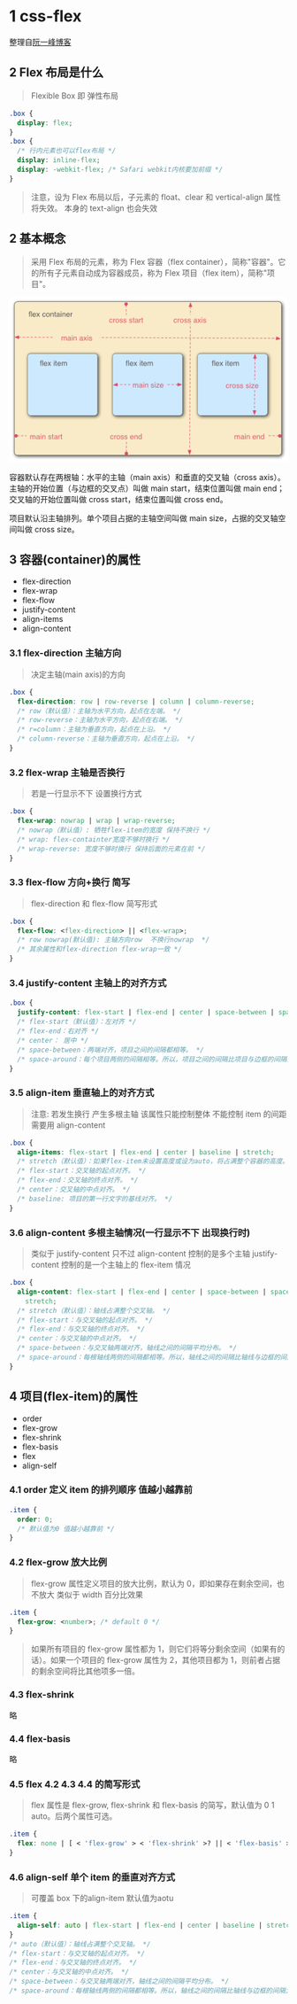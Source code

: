 # 1 css-flex

整理自<a href="https://www.ruanyifeng.com/blog/2015/07/flex-grammar.html">阮一峰博客</a>

## 2 Flex 布局是什么

> Flexible Box 即 弹性布局

```css
.box {
  display: flex;
}
.box {
  /* 行内元素也可以flex布局 */
  display: inline-flex;
  display: -webkit-flex; /* Safari webkit内核要加前缀 */
}
```

> 注意，设为 Flex 布局以后，子元素的 float、clear 和 vertical-align 属性将失效。 本身的 text-align 也会失效

## 2 基本概念

> 采用 Flex 布局的元素，称为 Flex 容器（flex container），简称"容器"。它的所有子元素自动成为容器成员，称为 Flex 项目（flex item），简称"项目"。

![pci](../assets/css-flex/1.png)

容器默认存在两根轴：水平的主轴（main axis）和垂直的交叉轴（cross axis）。主轴的开始位置（与边框的交叉点）叫做 main start，结束位置叫做 main end；交叉轴的开始位置叫做 cross start，结束位置叫做 cross end。

项目默认沿主轴排列。单个项目占据的主轴空间叫做 main size，占据的交叉轴空间叫做 cross size。

## 3 容器(container)的属性

- flex-direction
- flex-wrap
- flex-flow
- justify-content
- align-items
- align-content

### 3.1 flex-direction 主轴方向

> 决定主轴(main axis)的方向

```css
.box {
  flex-direction: row | row-reverse | column | column-reverse;
  /* row（默认值）：主轴为水平方向，起点在左端。 */
  /* row-reverse：主轴为水平方向，起点在右端。 */
  /* r=column：主轴为垂直方向，起点在上沿。 */
  /* column-reverse：主轴为垂直方向，起点在上沿。 */
}
```

### 3.2 flex-wrap 主轴是否换行

> 若是一行显示不下 设置换行方式

```css
.box {
  flex-wrap: nowrap | wrap | wrap-reverse;
  /* nowrap（默认值）: 牺牲flex-item的宽度 保持不换行 */
  /* wrap: flex-containter宽度不够时换行 */
  /* wrap-reverse: 宽度不够时换行 保持后面的元素在前 */
}
```

### 3.3 flex-flow 方向+换行 简写

> flex-direction 和 flex-flow 简写形式

```css
.box {
  flex-flow: <flex-direction> || <flex-wrap>;
  /* row nowrap(默认值): 主轴方向row  不换行nowrap  */
  /* 其余属性和flex-direction flex-wrap一致 */
}
```

### 3.4 justify-content 主轴上的对齐方式

```css
.box {
  justify-content: flex-start | flex-end | center | space-between | space-around;
  /* flex-start（默认值）：左对齐 */
  /* flex-end：右对齐 */
  /* center： 居中 */
  /* space-between：两端对齐，项目之间的间隔都相等。 */
  /* space-around：每个项目两侧的间隔相等。所以，项目之间的间隔比项目与边框的间隔大一倍。 */
}
```

### 3.5 align-item 垂直轴上的对齐方式

> 注意: 若发生换行 产生多根主轴 该属性只能控制整体 不能控制 item 的间距 需要用 align-content

```css
.box {
  align-items: flex-start | flex-end | center | baseline | stretch;
  /* stretch（默认值）：如果flex-item未设置高度或设为auto，将占满整个容器的高度。若flex-item设置高度 则该属性不生效 */
  /* flex-start：交叉轴的起点对齐。 */
  /* flex-end：交叉轴的终点对齐。 */
  /* center：交叉轴的中点对齐。 */
  /* baseline: 项目的第一行文字的基线对齐。 */
}
```

### 3.6 align-content 多根主轴情况(一行显示不下 出现换行时)

> 类似于 justify-content 只不过 align-content 控制的是多个主轴 justify-content 控制的是一个主轴上的 flex-item 情况

```css
.box {
  align-content: flex-start | flex-end | center | space-between | space-around |
    stretch;
  /* stretch（默认值）：轴线占满整个交叉轴。 */
  /* flex-start：与交叉轴的起点对齐。 */
  /* flex-end：与交叉轴的终点对齐。 */
  /* center：与交叉轴的中点对齐。 */
  /* space-between：与交叉轴两端对齐，轴线之间的间隔平均分布。 */
  /* space-around：每根轴线两侧的间隔都相等。所以，轴线之间的间隔比轴线与边框的间隔大一倍。 */
}
```

## 4 项目(flex-item)的属性

- order
- flex-grow
- flex-shrink
- flex-basis
- flex
- align-self

### 4.1 order 定义 item 的排列顺序 值越小越靠前

```css
.item {
  order: 0;
  /* 默认值为0 值越小越靠前 */
}
```

### 4.2 flex-grow 放大比例

> flex-grow 属性定义项目的放大比例，默认为 0，即如果存在剩余空间，也不放大 类似于 width 百分比效果

```css
.item {
  flex-grow: <number>; /* default 0 */
}
```

> 如果所有项目的 flex-grow 属性都为 1，则它们将等分剩余空间（如果有的话）。如果一个项目的 flex-grow 属性为 2，其他项目都为 1，则前者占据的剩余空间将比其他项多一倍。

### 4.3 flex-shrink

略

### 4.4 flex-basis

略

### 4.5 flex 4.2 4.3 4.4 的简写形式

> flex 属性是 flex-grow, flex-shrink 和 flex-basis 的简写，默认值为 0 1 auto。后两个属性可选。

```css
.item {
  flex: none | [ < 'flex-grow' > < 'flex-shrink' >? || < 'flex-basis' > ];
}
```

### 4.6 align-self 单个 item 的垂直对齐方式

> 可覆盖 box 下的align-item 默认值为aotu

```css
.item {
  align-self: auto | flex-start | flex-end | center | baseline | stretch;
}
/* auto（默认值）：轴线占满整个交叉轴。 */
/* flex-start：与交叉轴的起点对齐。 */
/* flex-end：与交叉轴的终点对齐。 */
/* center：与交叉轴的中点对齐。 */
/* space-between：与交叉轴两端对齐，轴线之间的间隔平均分布。 */
/* space-around：每根轴线两侧的间隔都相等。所以，轴线之间的间隔比轴线与边框的间隔大一倍。 */
```
